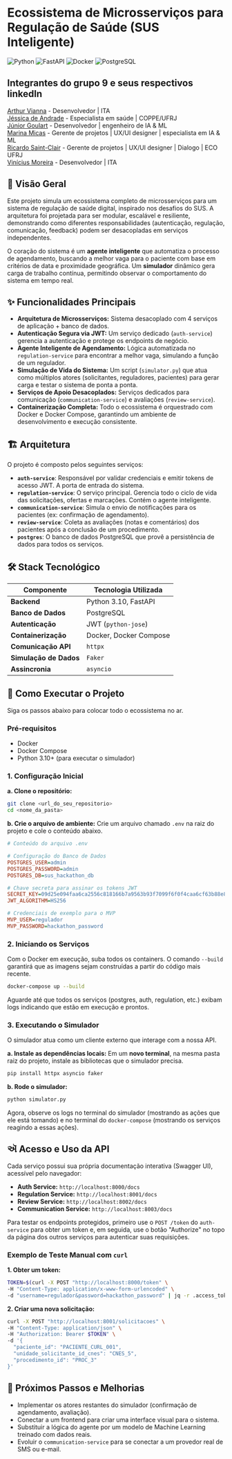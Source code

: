 # Ecossistema de Microsserviços para Regulação de Saúde (SUS Inteligente)

![Python](https://img.shields.io/badge/Python-3.10-blue.svg)
![FastAPI](https://img.shields.io/badge/FastAPI-0.95-green.svg)
![Docker](https://img.shields.io/badge/Docker-20.10-blue.svg)
![PostgreSQL](https://img.shields.io/badge/PostgreSQL-14-blue.svg)

## Integrantes do grupo 9 e seus respectivos linkedIn

[Arthur Vianna](https://www.linkedin.com/in/arthursvianna/) - Desenvolvedor | ITA <br>
[Jéssica de Andrade](http://linkedin.com/in/jessicadeandrade27) - Especialista em saúde | COPPE/UFRJ <br>
[Júnior Goulart](https://www.linkedin.com/in/juniorgoulart/) - Desenvolvedor | engenheiro de IA & ML <br>
[Marina Micas](https://www.linkedin.com/in/marinamicas/) - Gerente de projetos | UX/UI designer | especialista em IA & ML <br>
[Ricardo Saint-Clair](https://www.linkedin.com/in/ricardosaintclair/) - Gerente de projetos | UX/UI designer | Dialogo | ECO UFRJ <br>
[Vinícius Moreira]() - Desenvolvedor | ITA 



## 📄 Visão Geral

Este projeto simula um ecossistema completo de microsserviços para um sistema de regulação de saúde digital, inspirado nos desafios do SUS. A arquitetura foi projetada para ser modular, escalável e resiliente, demonstrando como diferentes responsabilidades (autenticação, regulação, comunicação, feedback) podem ser desacopladas em serviços independentes.

O coração do sistema é um **agente inteligente** que automatiza o processo de agendamento, buscando a melhor vaga para o paciente com base em critérios de data e proximidade geográfica. Um **simulador** dinâmico gera carga de trabalho contínua, permitindo observar o comportamento do sistema em tempo real.

## ✨ Funcionalidades Principais

* **Arquitetura de Microsserviços:** Sistema desacoplado com 4 serviços de aplicação + banco de dados.
* **Autenticação Segura via JWT:** Um serviço dedicado (`auth-service`) gerencia a autenticação e protege os endpoints de negócio.
* **Agente Inteligente de Agendamento:** Lógica automatizada no `regulation-service` para encontrar a melhor vaga, simulando a função de um regulador.
* **Simulação de Vida do Sistema:** Um script (`simulator.py`) que atua como múltiplos atores (solicitantes, reguladores, pacientes) para gerar carga e testar o sistema de ponta a ponta.
* **Serviços de Apoio Desacoplados:** Serviços dedicados para comunicação (`communication-service`) e avaliações (`review-service`).
* **Containerização Completa:** Todo o ecossistema é orquestrado com Docker e Docker Compose, garantindo um ambiente de desenvolvimento e execução consistente.

## 🏗️ Arquitetura

O projeto é composto pelos seguintes serviços:

* **`auth-service`**: Responsável por validar credenciais e emitir tokens de acesso JWT. A porta de entrada do sistema.
* **`regulation-service`**: O serviço principal. Gerencia todo o ciclo de vida das solicitações, ofertas e marcações. Contém o agente inteligente.
* **`communication-service`**: Simula o envio de notificações para os pacientes (ex: confirmação de agendamento).
* **`review-service`**: Coleta as avaliações (notas e comentários) dos pacientes após a conclusão de um procedimento.
* **`postgres`**: O banco de dados PostgreSQL que provê a persistência de dados para todos os serviços.

## 🛠️ Stack Tecnológico

| Componente            | Tecnologia Utilizada                               |
| --------------------- | -------------------------------------------------- |
| **Backend** | Python 3.10, FastAPI                               |
| **Banco de Dados** | PostgreSQL                                         |
| **Autenticação** | JWT (`python-jose`)                                |
| **Containerização** | Docker, Docker Compose                             |
| **Comunicação API** | `httpx`                                            |
| **Simulação de Dados**| `Faker`                                            |
| **Assincronia** | `asyncio`                                          |

## 🚀 Como Executar o Projeto

Siga os passos abaixo para colocar todo o ecossistema no ar.

### Pré-requisitos

* Docker
* Docker Compose
* Python 3.10+ (para executar o simulador)

### 1. Configuração Inicial

**a. Clone o repositório:**
```bash
git clone <url_do_seu_repositorio>
cd <nome_da_pasta>
```

**b. Crie o arquivo de ambiente:**
Crie um arquivo chamado `.env` na raiz do projeto e cole o conteúdo abaixo.

```ini
# Conteúdo do arquivo .env

# Configuração do Banco de Dados
POSTGRES_USER=admin
POSTGRES_PASSWORD=admin
POSTGRES_DB=sus_hackathon_db

# Chave secreta para assinar os tokens JWT
SECRET_KEY=09d25e094faa6ca2556c818166b7a9563b93f7099f6f0f4caa6cf63b88e8d3e7
JWT_ALGORITHM=HS256

# Credenciais de exemplo para o MVP
MVP_USER=regulador
MVP_PASSWORD=hackathon_password
```

### 2. Iniciando os Serviços

Com o Docker em execução, suba todos os containers. O comando `--build` garantirá que as imagens sejam construídas a partir do código mais recente.

```bash
docker-compose up --build
```
Aguarde até que todos os serviços (postgres, auth, regulation, etc.) exibam logs indicando que estão em execução e prontos.

### 3. Executando o Simulador

O simulador atua como um cliente externo que interage com a nossa API.

**a. Instale as dependências locais:**
Em um **novo terminal**, na mesma pasta raiz do projeto, instale as bibliotecas que o simulador precisa.
```bash
pip install httpx asyncio faker
```

**b. Rode o simulador:**
```bash
python simulator.py
```
Agora, observe os logs no terminal do simulador (mostrando as ações que ele está tomando) e no terminal do `docker-compose` (mostrando os serviços reagindo a essas ações).

## ઍ Acesso e Uso da API

Cada serviço possui sua própria documentação interativa (Swagger UI), acessível pelo navegador:

* **Auth Service:** `http://localhost:8000/docs`
* **Regulation Service:** `http://localhost:8001/docs`
* **Review Service:** `http://localhost:8002/docs`
* **Communication Service:** `http://localhost:8003/docs`

Para testar os endpoints protegidos, primeiro use o `POST /token` do `auth-service` para obter um token e, em seguida, use o botão "Authorize" no topo da página dos outros serviços para autenticar suas requisições.

### Exemplo de Teste Manual com `curl`

**1. Obter um token:**
```bash
TOKEN=$(curl -X POST "http://localhost:8000/token" \
-H "Content-Type: application/x-www-form-urlencoded" \
-d "username=regulador&password=hackathon_password" | jq -r .access_token)
```

**2. Criar uma nova solicitação:**
```bash
curl -X POST "http://localhost:8001/solicitacoes" \
-H "Content-Type: application/json" \
-H "Authorization: Bearer $TOKEN" \
-d '{
  "paciente_id": "PACIENTE_CURL_001",
  "unidade_solicitante_id_cnes": "CNES_5",
  "procedimento_id": "PROC_3"
}'
```

## 🔮 Próximos Passos e Melhorias

* Implementar os atores restantes do simulador (confirmação de agendamento, avaliação).
* Conectar a um frontend para criar uma interface visual para o sistema.
* Substituir a lógica do agente por um modelo de Machine Learning treinado com dados reais.
* Evoluir o `communication-service` para se conectar a um provedor real de SMS ou e-mail.



